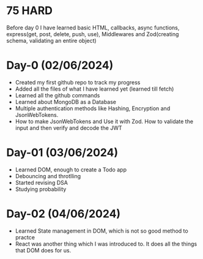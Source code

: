 # 75 HARD

Before day 0 I have learned basic HTML, callbacks, async functions, express(get, post,  delete, push, use), Middlewares and
Zod(creating schema, validating an entire object)

# Day-0 (02/06/2024)
- Created my first github repo to track my progress
- Added all the files of what I have learned yet (learned till fetch)
- Learned all the github commands
- Learned about MongoDB as a Database
- Multiple authentication methods like Hashing, Encryption and JsonWebTokens.
- How to make JsonWebTokens and Use it with Zod. How to validate the input and then verify and decode the JWT

# Day-01 (03/06/2024)
- Learned DOM, enough to create a Todo app
- Debouncing and throtlling
- Started revising DSA
- Studying probability

# Day-02 (04/06/2024)
- Learned State management in DOM, which is not so good method to practce
- React was another thing which I was introduced to. It does all the things that DOM does for us.